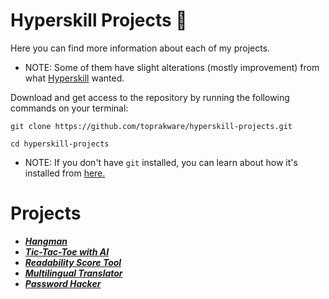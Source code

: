 # Hyperskill Projects 🚀
Here you can find more information about each of my projects.
- NOTE: Some of them have slight alterations (mostly improvement) from what [Hyperskill](https://hyperskill.org/tracks) wanted.

Download and get access to the repository by running the following commands on your terminal:
```
git clone https://github.com/toprakware/hyperskill-projects.git
```
```
cd hyperskill-projects
```
- NOTE: If you don't have `git` installed, you can learn about how it's installed from [here.](https://github.com/git-guides/install-git)

# Projects

* ***[Hangman](https://github.com/toprakware/hyperskill-projects/tree/main/hangman#hangman-)***
* ***[Tic-Tac-Toe with AI](https://github.com/toprakware/hyperskill-projects/tree/main/ticTacToeAI#tic-tac-toe-with-ai-)***
* ***[Readability Score Tool](https://github.com/toprakware/hyperskill-projects/tree/main/readability#readability-score-tool)***
* ***[Multilingual Translator](https://github.com/toprakware/hyperskill-projects/tree/main/translator#multilingual-translator)***
* ***[Password Hacker](https://github.com/toprakware/hyperskill-projects/tree/main/PasswordHacker)***
